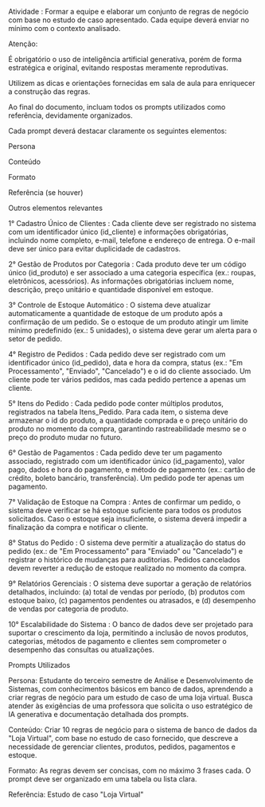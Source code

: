 Atividade : Formar a equipe e elaborar um conjunto de regras de negócio com base no estudo de caso apresentado. Cada equipe deverá enviar no mínimo  com o contexto analisado. 

Atenção: 

  

É obrigatório o uso de inteligência artificial generativa, porém de forma estratégica e original, evitando respostas meramente reprodutivas. 

Utilizem as dicas e orientações fornecidas em sala de aula para enriquecer a construção das regras. 

Ao final do documento, incluam todos os prompts utilizados como referência, devidamente organizados. 

  

Cada prompt deverá destacar claramente os seguintes elementos: 

Persona 

Conteúdo 

Formato 

Referência (se houver) 

Outros elementos relevantes 

 

1° Cadastro Único de Clientes : Cada cliente deve ser registrado no sistema com um identificador único (id_cliente) e informações obrigatórias, incluindo nome completo, e-mail, telefone e endereço de entrega. O e-mail deve ser único para evitar duplicidade de cadastros. 

2° Gestão de Produtos por Categoria : Cada produto deve ter um código único (id_produto) e ser associado a uma categoria específica (ex.: roupas, eletrônicos, acessórios). As informações obrigatórias incluem nome, descrição, preço unitário e quantidade disponível em estoque. 

3° Controle de Estoque Automático : O sistema deve atualizar automaticamente a quantidade de estoque de um produto após a confirmação de um pedido. Se o estoque de um produto atingir um limite mínimo predefinido (ex.: 5 unidades), o sistema deve gerar um alerta para o setor de pedido. 

4° Registro de Pedidos : Cada pedido deve ser registrado com um identificador único (id_pedido), data e hora da compra, status (ex.: "Em Processamento", "Enviado", "Cancelado") e o id do cliente associado. Um cliente pode ter vários pedidos, mas cada pedido pertence a apenas um cliente. 

5° Itens do Pedido : Cada pedido pode conter múltiplos produtos, registrados na tabela Itens_Pedido. Para cada item, o sistema deve armazenar o id do produto, a quantidade comprada e o preço unitário do produto no momento da compra, garantindo rastreabilidade mesmo se o preço do produto mudar no futuro. 

6° Gestão de Pagamentos : Cada pedido deve ter um pagamento associado, registrado com um identificador único (id_pagamento), valor pago, dados e hora do pagamento, e método de pagamento (ex.: cartão de crédito, boleto bancário, transferência). Um pedido pode ter apenas um pagamento. 

7° Validação de Estoque na Compra : Antes de confirmar um pedido, o sistema deve verificar se há estoque suficiente para todos os produtos solicitados. Caso o estoque seja insuficiente, o sistema deverá impedir a finalização da compra e notificar o cliente. 

8° Status do Pedido : O sistema deve permitir a atualização do status do pedido (ex.: de "Em Processamento" para "Enviado" ou "Cancelado") e registrar o histórico de mudanças para auditorias. Pedidos cancelados devem reverter a redução de estoque realizado no momento da compra. 

9° Relatórios Gerenciais : O sistema deve suportar a geração de relatórios detalhados, incluindo: (a) total de vendas por período, (b) produtos com estoque baixo, (c) pagamentos pendentes ou atrasados, e (d) desempenho de vendas por categoria de produto. 

10° Escalabilidade do Sistema : O banco de dados deve ser projetado para suportar o crescimento da loja, permitindo a inclusão de novos produtos, categorias, métodos de pagamento e clientes sem comprometer o desempenho das consultas ou atualizações. 

 

Prompts Utilizados 

Persona: Estudante do terceiro semestre de Análise e Desenvolvimento de Sistemas, com conhecimentos básicos em banco de dados, aprendendo a criar regras de negócio para um estudo de caso de uma loja virtual. Busca atender às exigências de uma professora que solicita o uso estratégico de IA generativa e documentação detalhada dos prompts. 

Conteúdo: Criar 10 regras de negócio para o sistema de banco de dados da "Loja Virtual", com base no estudo de caso fornecido, que descreve a necessidade de gerenciar clientes, produtos, pedidos, pagamentos e estoque.  

Formato: As regras devem ser concisas, com no máximo 3 frases cada. O prompt deve ser organizado em uma tabela ou lista clara. 

Referência: Estudo de caso "Loja Virtual"  
